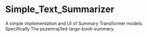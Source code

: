 # Simple_Text_Summarizer
A simple implementation and UI of Summary Transformer models. Specifically The pszemraj/led-large-book-summary
